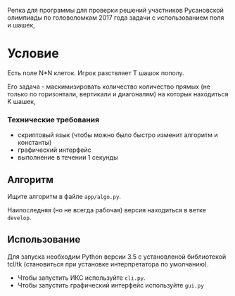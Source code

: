 Репка для программы для проверки решений участников Русановской олимпиады по головоломкам 2017 года задачи с использованием поля и шашек,

# Условие

Есть поле N*N клеток. Игрок разствляет T шашок пополу.

Его задача - маскимизировать количество количество прямых
(не только по горизонтали, вертикали и диагоналям) на которык находиться K шашек,

### Технические требования

* скриптовый язык (чтобы можно было быстро изменит алгоритм и константы)
* графический интерфейс
* выполнение в течении 1 секунды

## Алгоритм

Ищите алгоритм в файле `app/algo.py`.

Наипоследняя (но не всегда рабочая) версия находиться в ветке `develop`.

## Использование

Для запуска необходим Python версии 3.5 с установленой библиотекой tcl/tk
(становиться при установке интерпретатора по умолчанию).

* Чтобы запустить ИКС используйте `cli.py`.
* Чтобы запустить графический интерфейс используйте `gui.py`
